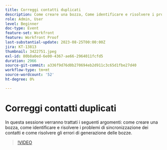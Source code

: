 ```yaml
---
title: Correggi contatti duplicati
description: Come creare una bozza, Come identificare e risolvere i problemi di sincronizzazione dei contatti e Come risolvere gli errori di generazione della bozza.
role: Admin, User
level: Beginner
doc-type: Event
feature-set: Workfront
feature: Workfront Proof
last-substantial-update: 2023-08-25T00:00:00Z
jira: KT-13813
thumbnail: 3422751.jpeg
exl-id: 80b8a0ed-6e00-4367-ae66-2964011fcfd5
duration: 2966
source-git-commit: a336f9d76d0b270694eb2d911c3c65d1fbe27d40
workflow-type: tm+mt
source-wordcount: '52'
ht-degree: 0%

---
```


# Correggi contatti duplicati

In questa sessione verranno trattati i seguenti argomenti: come creare una bozza, come identificare e risolvere i problemi di sincronizzazione dei contatti e come risolvere gli errori di generazione delle bozze.

>[!VIDEO](https://video.tv.adobe.com/v/3422751/?learn=on)
